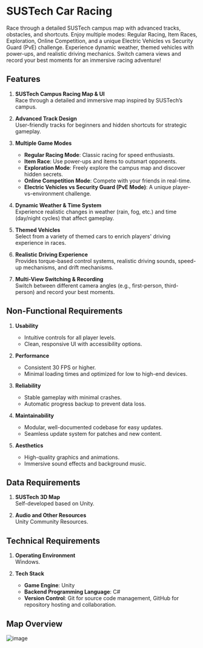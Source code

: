 # SUSTech Car Racing

Race through a detailed SUSTech campus map with advanced tracks, obstacles, and shortcuts. Enjoy multiple modes: Regular Racing, Item Races, Exploration, Online Competition, and a unique Electric Vehicles vs Security Guard (PvE) challenge. Experience dynamic weather, themed vehicles with power-ups, and realistic driving mechanics. Switch camera views and record your best moments for an immersive racing adventure!

## Features

1. **SUSTech Campus Racing Map & UI**  
   Race through a detailed and immersive map inspired by SUSTech’s campus.

2. **Advanced Track Design**  
   User-friendly tracks for beginners and hidden shortcuts for strategic gameplay.

3. **Multiple Game Modes**  
   - **Regular Racing Mode**: Classic racing for speed enthusiasts.  
   - **Item Race**: Use power-ups and items to outsmart opponents.  
   - **Exploration Mode**: Freely explore the campus map and discover hidden secrets.  
   - **Online Competition Mode**: Compete with your friends in real-time.  
   - **Electric Vehicles vs Security Guard (PvE Mode)**: A unique player-vs-environment challenge.

4. **Dynamic Weather & Time System**  
   Experience realistic changes in weather (rain, fog, etc.) and time (day/night cycles) that affect gameplay.

5. **Themed Vehicles**  
   Select from a variety of themed cars to enrich players' driving experience in races.

6. **Realistic Driving Experience**  
   Provides torque-based control systems, realistic driving sounds, speed-up mechanisms, and drift mechanisms.

7. **Multi-View Switching & Recording**  
   Switch between different camera angles (e.g., first-person, third-person) and record your best moments.

## Non-Functional Requirements

1. **Usability**  
   - Intuitive controls for all player levels.  
   - Clean, responsive UI with accessibility options.

2. **Performance**  
   - Consistent 30 FPS or higher.  
   - Minimal loading times and optimized for low to high-end devices.

3. **Reliability**  
   - Stable gameplay with minimal crashes.  
   - Automatic progress backup to prevent data loss.

4. **Maintainability**  
   - Modular, well-documented codebase for easy updates.  
   - Seamless update system for patches and new content.

5. **Aesthetics**  
   - High-quality graphics and animations.  
   - Immersive sound effects and background music.

## Data Requirements

1. **SUSTech 3D Map**  
   Self-developed based on Unity.

2. **Audio and Other Resources**  
   Unity Community Resources.

## Technical Requirements

1. **Operating Environment**  
   Windows.

2. **Tech Stack**  
   - **Game Engine**: Unity  
   - **Backend Programming Language**: C#  
   - **Version Control**: Git for source code management, GitHub for repository hosting and collaboration.
  
## Map Overview
![image](https://github.com/user-attachments/assets/d7e9987e-8401-4bcb-af66-4b66fc520bed)

